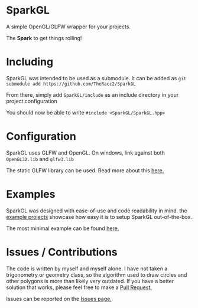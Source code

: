 # SparkGL
 A simple OpenGL/GLFW wrapper for your projects.
 
 The **Spark** to get things rolling!

# Including
SparkGL was intended to be used as a submodule. It can be added as `git submodule add https://github.com/TheRacc2/SparkGL`

From there, simply add `SparkGL/include` as an include directory in your project configuration

You should now be able to write `#include <SparkGL/SparkGL.hpp>`

# Configuration
SparkGL uses GLFW and OpenGL. On windows, link against both `OpenGL32.lib` and `glfw3.lib`

The static GLFW library can be used. Read more about this [here.](https://www.glfw.org/docs/3.3/build_guide.html#build_link)

# Examples
SparkGL was designed with ease-of-use and code readability in mind. the [example projects](https://github.com/TheRacc2/SparkGL/tree/main/example)
showcase how easy it is to setup SparkGL out-of-the-box.

The most minimal example can be found [here.](https://github.com/TheRacc2/SparkGL/tree/main/example/minimal.cpp)

# Issues / Contributions
The code is written by myself and myself alone.
I have not taken a trigonometry or geometry class, so the algorithm used to draw circles and other polygons is more than likely very outdated.
If you have a better solution that works, please feel free to make a [Pull Request.](https://github.com/TheRacc2/SparkGL/pulls)

Issues can be reported on the [Issues page.](https://github.com/TheRacc2/SparkGL/issues)
